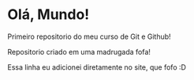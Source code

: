 # Olá, Mundo!
 Primeiro repositorio do meu curso de Git e Github!

 Repositorio criado em uma madrugada fofa!
 
 Essa linha eu adicionei diretamente no site, que fofo :D
